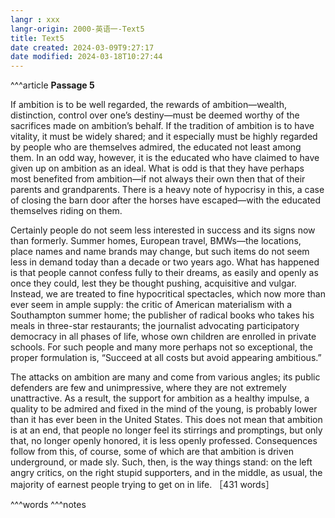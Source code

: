 ```yaml
---
langr : xxx
langr-origin: 2000-英语一-Text5
title: Text5
date created: 2024-03-09T9:27:17
date modified: 2024-03-18T10:27:44
---
```


^^^article
**Passage 5**

If ambition is to be well regarded, the rewards of ambition—wealth, distinction, control over one’s destiny—must be deemed worthy of the sacrifices made on ambition’s behalf. If the tradition of ambition is to have vitality, it must be widely shared; and it especially must be highly regarded by people who are themselves admired, the educated not least among them. In an odd way, however, it is the educated who have claimed to have given up on ambition as an ideal. What is odd is that they have perhaps most benefited from ambition—if not always their own then that of their parents and grandparents. There is a heavy note of hypocrisy in this, a case of closing the barn door after the horses have escaped—with the educated themselves riding on them.

Certainly people do not seem less interested in success and its signs now than formerly. Summer homes, European travel, BMWs—the locations, place names and name brands may change, but such items do not seem less in demand today than a decade or two years ago. What has happened is that people cannot confess fully to their dreams, as easily and openly as once they could, lest they be thought pushing, acquisitive and vulgar. Instead, we are treated to fine hypocritical spectacles, which now more than ever seem in ample supply: the critic of American materialism with a Southampton summer home; the publisher of radical books who takes his meals in three-star restaurants; the journalist advocating participatory democracy in all phases of life, whose own children are enrolled in private schools. For such people and many more perhaps not so exceptional, the proper formulation is, “Succeed at all costs but avoid appearing ambitious.”

The attacks on ambition are many and come from various angles; its public defenders are few and unimpressive, where they are not extremely unattractive. As a result, the support for ambition as a healthy impulse, a quality to be admired and fixed in the mind of the young, is probably lower than it has ever been in the United States. This does not mean that ambition is at an end, that people no longer feel its stirrings and promptings, but only that, no longer openly honored, it is less openly professed. Consequences follow from this, of course, some of which are that ambition is driven underground, or made sly. Such, then, is the way things stand: on the left angry critics, on the right stupid supporters, and in the middle, as usual, the majority of earnest people trying to get on in life. ［431 words］




^^^words
^^^notes
